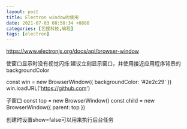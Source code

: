 ```yaml
---
layout: post
title: Electron window的使用
date: 2021-07-03 08:50:34 +0800
categories: [艺搜科技,编程]
tags: [electron]
---
```



 https://www.electronjs.org/docs/api/browser-window

 

使窗口显示时没有视觉闪烁:建议立刻显示窗口，并使用接近应用程序背景的 backgroundColor

 

const win = new BrowserWindow({ backgroundColor: '#2e2c29' })
 win.loadURL('https://github.com')

 

子窗口
  const top = new BrowserWindow()
  const child = new BrowserWindow({ parent: top }) 

 

 创建时设置show=false可以用来执行后台任务